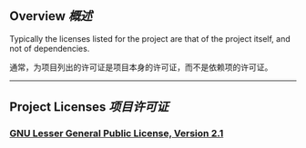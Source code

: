 ## Overview _概述_

Typically the licenses listed for the project are that of the project itself, and not of dependencies.


通常，为项目列出的许可证是项目本身的许可证，而不是依赖项的许可证。

---

## Project Licenses _项目许可证_

### [GNU Lesser General Public License, Version 2.1]()
